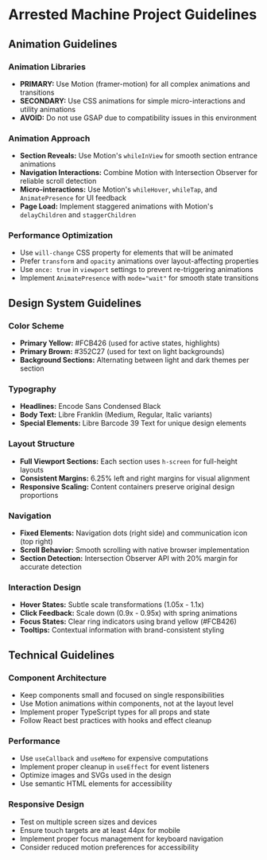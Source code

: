 # Arrested Machine Project Guidelines

## Animation Guidelines

### Animation Libraries
- **PRIMARY:** Use Motion (framer-motion) for all complex animations and transitions
- **SECONDARY:** Use CSS animations for simple micro-interactions and utility animations
- **AVOID:** Do not use GSAP due to compatibility issues in this environment

### Animation Approach
- **Section Reveals:** Use Motion's `whileInView` for smooth section entrance animations
- **Navigation Interactions:** Combine Motion with Intersection Observer for reliable scroll detection
- **Micro-interactions:** Use Motion's `whileHover`, `whileTap`, and `AnimatePresence` for UI feedback
- **Page Load:** Implement staggered animations with Motion's `delayChildren` and `staggerChildren`

### Performance Optimization
- Use `will-change` CSS property for elements that will be animated
- Prefer `transform` and `opacity` animations over layout-affecting properties
- Use `once: true` in `viewport` settings to prevent re-triggering animations
- Implement `AnimatePresence` with `mode="wait"` for smooth state transitions

## Design System Guidelines

### Color Scheme
- **Primary Yellow:** #FCB426 (used for active states, highlights)
- **Primary Brown:** #352C27 (used for text on light backgrounds)
- **Background Sections:** Alternating between light and dark themes per section

### Typography
- **Headlines:** Encode Sans Condensed Black
- **Body Text:** Libre Franklin (Medium, Regular, Italic variants)
- **Special Elements:** Libre Barcode 39 Text for unique design elements

### Layout Structure
- **Full Viewport Sections:** Each section uses `h-screen` for full-height layouts
- **Consistent Margins:** 6.25% left and right margins for visual alignment
- **Responsive Scaling:** Content containers preserve original design proportions

### Navigation
- **Fixed Elements:** Navigation dots (right side) and communication icon (top right)
- **Scroll Behavior:** Smooth scrolling with native browser implementation
- **Section Detection:** Intersection Observer API with 20% margin for accurate detection

### Interaction Design
- **Hover States:** Subtle scale transformations (1.05x - 1.1x)
- **Click Feedback:** Scale down (0.9x - 0.95x) with spring animations
- **Focus States:** Clear ring indicators using brand yellow (#FCB426)
- **Tooltips:** Contextual information with brand-consistent styling

## Technical Guidelines

### Component Architecture
- Keep components small and focused on single responsibilities
- Use Motion animations within components, not at the layout level
- Implement proper TypeScript types for all props and state
- Follow React best practices with hooks and effect cleanup

### Performance
- Use `useCallback` and `useMemo` for expensive computations
- Implement proper cleanup in `useEffect` for event listeners
- Optimize images and SVGs used in the design
- Use semantic HTML elements for accessibility

### Responsive Design
- Test on multiple screen sizes and devices
- Ensure touch targets are at least 44px for mobile
- Implement proper focus management for keyboard navigation
- Consider reduced motion preferences for accessibility